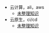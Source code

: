 - 云计算，ali，aws
  - [未整理知识](docs/unclassified/README.md)
- 云原生，ci/cd
  - [未整理知识](docs/unclassified/cloud-native.md)
  
